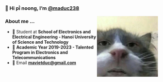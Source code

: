 ### 👋 Hi pī̀ noong, I’m [@maduc238](https://github.com/maduc238)

<img align="right" width="auto" height="200" src="meongu.jpg">

### About me ...

- :school: Student at **School of Electronics and Electrical Engineering - Hanoi University of Science and Technology**
- :pencil: **Academic Year 2019-2023 - Talented Program in Electronics and Telecommunications**
- :e-mail: Email **mavietduc@gmail.com**

<!---
maduc238/maduc238 is a ✨ special ✨ repository because its `README.md` (this file) appears on your GitHub profile.
You can click the Preview link to take a look at your changes.
--->

